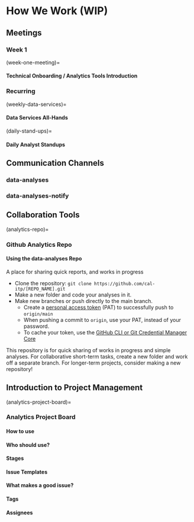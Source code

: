 # How We Work (WIP)
## Meetings
### Week 1
(week-one-meeting)=
#### Technical Onboarding / Analytics Tools Introduction
### Recurring
(weekly-data-services)=
#### Data Services All-Hands
(daily-stand-ups)=
#### Daily Analyst Standups
## Communication Channels
### data-analyses
### data-analyses-notify
## Collaboration Tools
(analytics-repo)=
### Github Analytics Repo
#### Using the data-analyses Repo
A place for sharing quick reports, and works in progress
* Clone the repository: `git clone https://github.com/cal-itp/[REPO_NAME].git`
* Make a new folder and code your analyses in it.
* Make new branches or push directly to the main branch.
    * Create a [personal access token](https://docs.github.com/en/authentication/keeping-your-account-and-data-secure/creating-a-personal-access-token) (PAT) to successfully push to `origin/main`
    * When pushing a commit to `origin`, use your PAT, instead of your password.
    * To cache your token, use the [GitHub CLI or Git Credential Manager Core](https://docs.github.com/en/get-started/getting-started-with-git/caching-your-github-credentials-in-git)

This repository is for quick sharing of works in progress and simple analyses.
For collaborative short-term tasks, create a new folder and work off a separate branch.
For longer-term projects, consider making a new repository!
## Introduction to Project Management
(analytics-project-board)=
### Analytics Project Board
#### How to use
#### Who should use?
#### Stages
#### Issue Templates
#### What makes a good issue?
#### Tags
#### Assignees
